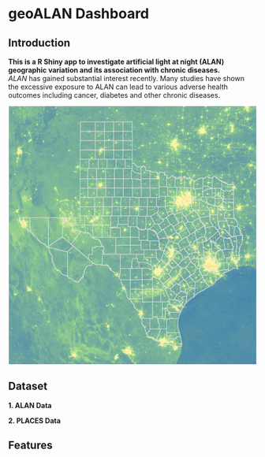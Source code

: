 # geoALAN Dashboard

## Introduction

**This is a R Shiny app to investigate artificial light at night (ALAN) geographic variation and its association with chronic diseases.**               
*ALAN* has gained substantial interest recently. Many studies have shown the excessive exposure to ALAN can lead to various adverse health outcomes including cancer,  diabetes and other chronic diseases.  

![TX_ALAN|100x100](www/TX_ALAN.png) 

## Dataset

**1. ALAN Data**

**2. PLACES Data**

## Features
